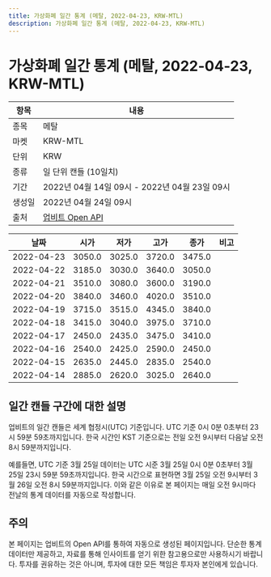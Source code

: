 ```yaml
---
title: 가상화폐 일간 통계 (메탈, 2022-04-23, KRW-MTL)
description: 가상화폐 일간 통계 (메탈, 2022-04-23, KRW-MTL)
---
```



가상화폐 일간 통계 (메탈, 2022-04-23, KRW-MTL)
===

|항목|내용|
|--|--|
|종목|메탈|
|마켓|KRW-MTL|
|단위|KRW|
|종류|일 단위 캔들 (10일치)|
|기간|2022년 04월 14일 09시 - 2022년 04월 23일 09시|
|생성일|2022년 04월 24일 09시|
|출처|[업비트 Open API](https://docs.upbit.com)|


|날짜|시가|저가|고가|종가|비고|
|--|--|--|--|--|--|
|2022-04-23|3050.0|3025.0|3720.0|3475.0|    |
|2022-04-22|3185.0|3030.0|3640.0|3050.0|    |
|2022-04-21|3510.0|3080.0|3600.0|3190.0|    |
|2022-04-20|3840.0|3460.0|4020.0|3510.0|    |
|2022-04-19|3715.0|3515.0|4345.0|3840.0|    |
|2022-04-18|3415.0|3040.0|3975.0|3710.0|    |
|2022-04-17|2450.0|2435.0|3475.0|3410.0|    |
|2022-04-16|2540.0|2425.0|2590.0|2450.0|    |
|2022-04-15|2635.0|2445.0|2835.0|2540.0|    |
|2022-04-14|2885.0|2620.0|3025.0|2640.0|    |


일간 캔들 구간에 대한 설명
---


업비트의 일간 캔들은 세계 협정시(UTC) 기준입니다. 
UTC 기준 0시 0분 0초부터 23시 59분 59초까지입니다. 
한국 시간인 KST 기준으로는 전일 오전 9시부터 다음날 오전 8시 59분까지입니다. 


예를들면, UTC 기준 3월 25일 데이터는 UTC 시준 3월 25일 0시 0분 0초부터 3월 25일 23시 59분 59초까지입니다. 
한국 시간으로 표현하면 3월 25일 오전 9시부터 3월 26일 오전 8시 59분까지입니다. 
이와 같은 이유로 본 페이지는 매일 오전 9시마다 전날의 통계 데이터를 자동으로 작성합니다. 


주의
---


본 페이지는 업비트의 Open API를 통하여 자동으로 생성된 페이지입니다. 
단순한 통계 데이터만 제공하고, 자료를 통해 인사이트를 얻기 위한 참고용으로만 사용하시기 바랍니다. 
투자를 권유하는 것은 아니며, 투자에 대한 모든 책임은 투자자 본인에게 있습니다. 
